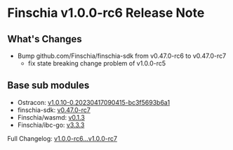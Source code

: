 # Finschia v1.0.0-rc6 Release Note

## What's Changes
* Bump github.com/Finschia/finschia-sdk from v0.47.0-rc6 to v0.47.0-rc7
  * fix state breaking change problem of v1.0.0-rc5

## Base sub modules
* Ostracon: [v1.0.10-0.20230417090415-bc3f5693b6a1](https://github.com/Finschia/ostracon/tree/bc3f5693b6a15644dd313d23760280efe7a385a8)
* finschia-sdk: [v0.47.0-rc7](https://github.com/Finschia/finschia-sdk/tree/v0.47.0-rc7)
* Finschia/wasmd: [v0.1.3](https://github.com/Finschia/wasmd/tree/v0.1.3)
* Finschia/ibc-go: [v3.3.3](https://github.com/Finschia/ibc-go/tree/v3.3.3)

Full Changelog: [v1.0.0-rc6...v1.0.0-rc7](https://github.com/Finschia/finschia/compare/v1.0.0-rc6...v1.0.0-rc7)

